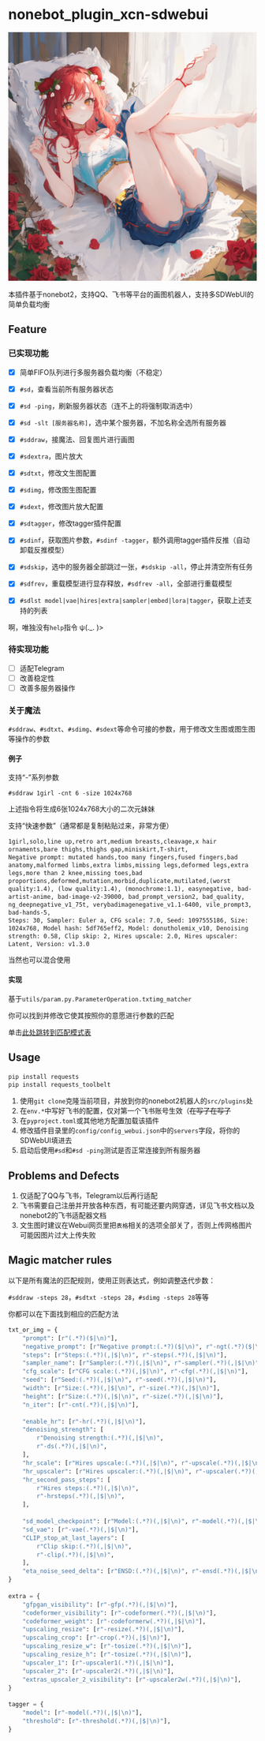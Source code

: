 # nonebot_plugin_xcn-sdwebui

![banner](example.png)

本插件基于nonebot2，支持QQ、飞书等平台的画图机器人，支持多SDWebUI的简单负载均衡

## Feature

### 已实现功能

- [x] 简单FIFO队列进行多服务器负载均衡（不稳定）

- [x] `#sd`，查看当前所有服务器状态
- [x] `#sd -ping`，刷新服务器状态（连不上的将强制取消选中）
- [x] `#sd -slt [服务器名称]`，选中某个服务器，不加名称全选所有服务器

- [x] `#sddraw`，接魔法、回复图片进行画图
- [x] `#sdextra`，图片放大

- [x] `#sdtxt`，修改文生图配置
- [x] `#sdimg`，修改图生图配置
- [x] `#sdext`，修改图片放大配置
- [x] `#sdtagger`，修改tagger插件配置

- [x] `#sdinf`，获取图片参数，`#sdinf -tagger`，额外调用tagger插件反推（自动卸载反推模型）

- [x] `#sdskip`，选中的服务器全部跳过一张，`#sdskip -all`，停止并清空所有任务
- [x] `#sdfrev`，重载模型进行显存释放，`#sdfrev -all`，全部进行重载模型

- [x] `#sdlst model|vae|hires|extra|sampler|embed|lora|tagger`，获取上述支持的列表

啊，唯独没有`help`指令 ψ(._. )>

### 待实现功能

- [ ] 适配Telegram
- [ ] 改善稳定性
- [ ] 改善多服务器操作

### 关于魔法

`#sddraw`、`#sdtxt`、`#sdimg`、`#sdext`等命令可接的参数，用于修改文生图或图生图等操作的参数

#### 例子

支持“-”系列参数

```
#sddraw 1girl -cnt 6 -size 1024x768
```

上述指令将生成6张1024x768大小的二次元妹妹

支持“快速参数”（通常都是复制粘贴过来，非常方便）

```
1girl,solo,line up,retro art,medium breasts,cleavage,x hair ornaments,bare thighs,thighs gap,miniskirt,T-shirt,
Negative prompt: mutated hands,too many fingers,fused fingers,bad anatomy,malformed limbs,extra limbs,missing legs,deformed legs,extra legs,more than 2 knee,missing toes,bad proportions,deformed,mutation,morbid,duplicate,mutilated,(worst quality:1.4), (low quality:1.4), (monochrome:1.1), easynegative, bad-artist-anime, bad-image-v2-39000, bad_prompt_version2, bad_quality, ng_deepnegative_v1_75t, verybadimagenegative_v1.1-6400, vile_prompt3, bad-hands-5,
Steps: 30, Sampler: Euler a, CFG scale: 7.0, Seed: 1097555186, Size: 1024x768, Model hash: 5df765eff2, Model: donutholemix_v10, Denoising strength: 0.58, Clip skip: 2, Hires upscale: 2.0, Hires upscaler: Latent, Version: v1.3.0
```

当然也可以混合使用

#### 实现

基于`utils/param.py.ParameterOperation.txtimg_matcher`

你可以找到并修改它使其按照你的意愿进行参数的匹配

单击[此处跳转到匹配模式表](#magic-matcher-rules)

## Usage

```bash
pip install requests
pip install requests_toolbelt
```

1. 使用`git clone`克隆当前项目，并放到你的nonebot2机器人的`src/plugins`处
2. 在`env.*`中写好飞书的配置，仅对第一个飞书账号生效（~~在写了在写了~~
3. 在`pyproject.toml`或其他地方配置加载该插件
4. 修改插件目录里的`config/config_webui.json`中的`servers`字段，将你的SDWebUI填进去
5. 启动后使用`#sd`和`#sd -ping`测试是否正常连接到所有服务器

## Problems and Defects

1. 仅适配了QQ与飞书，Telegram以后再行适配
2. 飞书需要自己注册并开放各种东西，有可能还要内网穿透，详见飞书文档以及nonebot2的飞书适配器文档
3. 文生图时建议在Webui网页里把`表格`相关的选项全部关了，否则上传网格图片可能因图片过大上传失败

## Magic matcher rules

以下是所有魔法的匹配规则，使用正则表达式，例如调整迭代步数：

`#sddraw -steps 28`，`#sdtxt -steps 28`，`#sdimg -steps 28`等等

你都可以在下面找到相应的匹配方法

```python
txt_or_img = {
    "prompt": [r"(.*?)($|\n)"],
    "negative_prompt": [r"Negative prompt:(.*?)($|\n)", r"-ngt(.*?)($|\n)"],
    "steps": [r"Steps:(.*?)(,|$|\n)", r"-steps(.*?)(,|$|\n)"],
    "sampler_name": [r"Sampler:(.*?)(,|$|\n)", r"-sampler(.*?)(,|$|\n)"],
    "cfg_scale": [r"CFG scale:(.*?)(,|$|\n)", r"-cfg(.*?)(,|$|\n)"],
    "seed": [r"Seed:(.*?)(,|$|\n)", r"-seed(.*?)(,|$|\n)"],
    "width": [r"Size:(.*?)(,|$|\n)", r"-size(.*?)(,|$|\n)"],
    "height": [r"Size:(.*?)(,|$|\n)", r"-size(.*?)(,|$|\n)"],
    "n_iter": [r"-cnt(.*?)(,|$|\n)"],

    "enable_hr": [r"-hr(.*?)(,|$|\n)"],
    "denoising_strength": [
        r"Denoising strength:(.*?)(,|$|\n)",
        r"-ds(.*?)(,|$|\n)",
    ],
    "hr_scale": [r"Hires upscale:(.*?)(,|$|\n)", r"-upscale(.*?)(,|$|\n)"],
    "hr_upscaler": [r"Hires upscaler:(.*?)(,|$|\n)", r"-upscaler(.*?)(,|$|\n)"],
    "hr_second_pass_steps": [
        r"Hires steps:(.*?)(,|$|\n)",
        r"-hrsteps(.*?)(,|$|\n)",
    ],

    "sd_model_checkpoint": [r"Model:(.*?)(,|$|\n)", r"-model(.*?)(,|$|\n)"],
    "sd_vae": [r"-vae(.*?)(,|$|\n)"],
    "CLIP_stop_at_last_layers": [
        r"Clip skip:(.*?)(,|$|\n)",
        r"-clip(.*?)(,|$|\n)",
    ],
    "eta_noise_seed_delta": [r"ENSD:(.*?)(,|$|\n)", r"-ensd(.*?)(,|$|\n)"],
}

extra = {
    "gfpgan_visibility": [r"-gfp(.*?)(,|$|\n)"],
    "codeformer_visibility": [r"-codeformer(.*?)(,|$|\n)"],
    "codeformer_weight": [r"-codeformerw(.*?)(,|$|\n)"],
    "upscaling_resize": [r"-resize(.*?)(,|$|\n)"],
    "upscaling_crop": [r"-crop(.*?)(,|$|\n)"],
    "upscaling_resize_w": [r"-tosize(.*?)(,|$|\n)"],
    "upscaling_resize_h": [r"-tosize(.*?)(,|$|\n)"],
    "upscaler_1": [r"-upscaler1(.*?)(,|$|\n)"],
    "upscaler_2": [r"-upscaler2(.*?)(,|$|\n)"],
    "extras_upscaler_2_visibility": [r"-upscaler2w(.*?)(,|$|\n)"],
}

tagger = {
    "model": [r"-model(.*?)(,|$|\n)"],
    "threshold": [r"-threshold(.*?)(,|$|\n)"],
}
```
